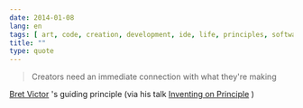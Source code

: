 ```yaml
---
date: 2014-01-08
lang: en
tags: [ art, code, creation, development, ide, life, principles, software, visualisation ]
title: ""
type: quote
---
```


> Creators need an immediate connection with what they're making

[Bret Victor](http://worrydream.com/) 's guiding principle (via his talk
[Inventing on Principle](https://vimeo.com/36579366#t=35m13s) )

